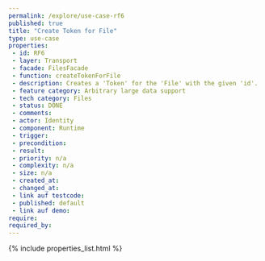 ```yaml
---
permalink: /explore/use-case-rf6
published: true
title: "Create Token for File"
type: use-case
properties:
 - id: RF6
 - layer: Transport
 - facade: FilesFacade
 - function: createTokenForFile
 - description: Creates a 'Token' for the 'File' with the given 'id'.
 - feature category: Arbitrary large data support
 - tech category: Files
 - status: DONE
 - comments: 
 - actor: Identity
 - component: Runtime
 - trigger: 
 - precondition: 
 - result: 
 - priority: n/a
 - complexity: n/a
 - size: n/a
 - created_at: 
 - changed_at: 
 - link auf testcode: 
 - published: default
 - link auf demo: 
require:
required_by:
---
```

{% include properties_list.html %}
